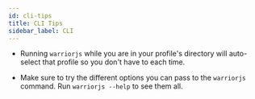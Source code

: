 ```yaml
---
id: cli-tips
title: CLI Tips
sidebar_label: CLI
---
```


* Running `warriorjs` while you are in your profile's directory will auto-select
  that profile so you don't have to each time.

* Make sure to try the different options you can pass to the `warriorjs`
  command. Run `warriorjs --help` to see them all.
